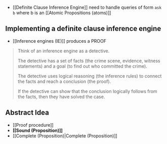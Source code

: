 - [[Definite Clause Inference Engine]] need to handle queries of form `ask b` where b is an [[Atomic Propositions (atoms)]]

## Implementing a definite clause inference engine
- [[Inference engines (IE)]] produces a PROOF
>Think of an inference engine as a detective. 
>
>The detective has a set of facts (the crime scene, evidence, witness statements) and a goal (to find out who committed the crime). 
>
>The detective uses logical reasoning (the inference rules) to connect the facts and reach a conclusion (the proof). 
>
>If the detective can show that the conclusion logically follows from the facts, then they have solved the case.


## Abstract Idea
- [[Proof procedure]]
- **[[Sound (Proposition)]]** 
- [[Complete (Proposition)|Complete (Proposition)]]